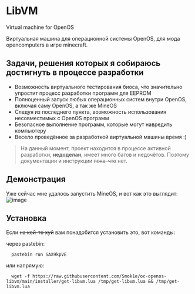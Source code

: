# LibVM
Virtual machine for OpenOS

Виртуальная машина для операционной системы OpenOS, для мода opencomputers в игре minecraft.

## Задачи, решения которых я собираюсь достигнуть в процессе разработки
* Возможность виртуального тестирования биоса, что значительно упростит процесс разработки программ для EEPROM
* Полноценный запуск любых операционных систем внутри OpenOS, включая саму OpenOS, а так же MineOS
* Следуя из последнего пункта, возможность использования несовместимых с OpenOS программ
* Безопасное выполнение программ, которые могут навредить компьютеру
* Весело проведённое за разработкой виртуальной машины время :)

> На данный момент, проект находится в процессе активной разработки, **недоделан**, имеет много багов и недочётов. Поэтому документации и инструкции ~~пока-что~~ нет.

## Демонстрация
Уже сейчас мне удалось запустить MineOS, и вот как это выглядит:
![image](https://user-images.githubusercontent.com/33802666/190020661-519f5d3f-d4b6-4e6c-9e30-6c3513b8ddcb.png)

## Установка
Если ~~на кой-то хуй~~ вам понадобится установить это, вот команды:

через pastebin:
```
  pastebin run SAX9kpVE
```

или напрямую:
```
  wget -f https://raw.githubusercontent.com/Smok1e/oc-openos-libvm/main/installer/get-libvm.lua /tmp/get-libvm.lua && /tmp/get-libvm.lua
```

